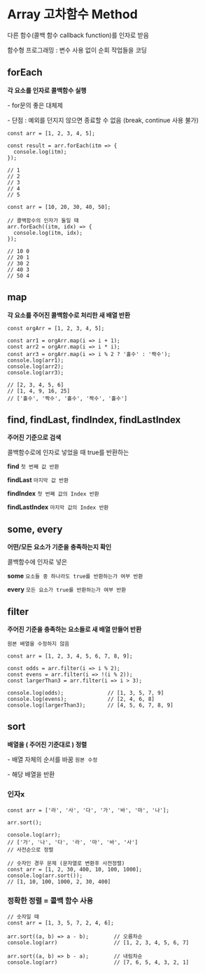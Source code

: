 # Array 고차함수 Method

다른 함수(콜백 함수 callback function)를 인자로 받음

함수형 프로그래밍 : 변수 사용 없이 순회 작업들을 코딩

## forEach

**각 요소를 인자로 콜백함수 실행**

\- for문의 좋은 대체제

\- 단점 : 예외를 던지지 않으면 종료할 수 없음 (break, continue 사용 불가)

```
const arr = [1, 2, 3, 4, 5];

const result = arr.forEach(itm => {
  console.log(itm);
});

// 1
// 2
// 3
// 4
// 5
```

```
const arr = [10, 20, 30, 40, 50];

// 콜백함수의 인자가 둘일 때
arr.forEach((itm, idx) => {
  console.log(itm, idx);
});

// 10 0
// 20 1
// 30 2
// 40 3
// 50 4
```

## map

**각 요소를 주어진 콜백함수로 처리한 새 배열 반환**

```
const orgArr = [1, 2, 3, 4, 5];

const arr1 = orgArr.map(i => i + 1);
const arr2 = orgArr.map(i => i * i);
const arr3 = orgArr.map(i => i % 2 ? '홀수' : '짝수');
console.log(arr1);
console.log(arr2);
console.log(arr3);

// [2, 3, 4, 5, 6]
// [1, 4, 9, 16, 25]
// ['홀수', '짝수', '홀수', '짝수', '홀수']
```

## find, findLast, findIndex, findLastIndex

**주어진 기준으로 검색**

콜백함수로에 인자로 넣었을 때 true를 반환하는

**find** `첫 번째 값 반환`

**findLast** `마지막 값 반환`

**findIndex** `첫 번째 값의 Index 반환`

**findLastIndex** `마지막 값의 Index 반환`

## some, every

**어떤/모든 요소가 기준을 충족하는지 확인**

콜백함수에 인자로 넣은

**some** `요소들 중 하나라도 true를 반환하는가 여부 반환`

**every** `모든 요소가 true를 반환하는가 여부 반환`

## filter

**주어진 기준을 충족하는 요소들로 새 배열 만들어 반환**

`원본 배열을 수정하지 않음`

```
const arr = [1, 2, 3, 4, 5, 6, 7, 8, 9];

const odds = arr.filter(i => i % 2);
const evens = arr.filter(i => !(i % 2));
const largerThan3 = arr.filter(i => i > 3);

console.log(odds);              // [1, 3, 5, 7, 9]
console.log(evens);             // [2, 4, 6, 8]
console.log(largerThan3);       // [4, 5, 6, 7, 8, 9]
```

<!-- ## reduce, reduceRight

주어진 콜백함수에 따라 값들을 접어 나감 -->

## sort

**배열을 ( 주어진 기준대로 ) 정렬**

\- 배열 자체의 순서를 바꿈 `원본 수정`

\- 해당 배열을 반환

### 인자x

```
const arr = ['라', '사', '다', '가', '바', '마', '나'];

arr.sort();

console.log(arr);
// ['가', '나', '다', '라', '마', '바', '사']
// 사전순으로 정렬
```

```
// 숫자인 경우 문제 (문자열로 변환후 사전정렬)
const arr = [1, 2, 30, 400, 10, 100, 1000];
console.log(arr.sort());
// [1, 10, 100, 1000, 2, 30, 400]
```

### 정확한 정렬 = 콜백 함수 사용

```
// 숫자일 때
const arr = [1, 3, 5, 7, 2, 4, 6];

arr.sort((a, b) => a - b);        // 오름차순
console.log(arr)                  // [1, 2, 3, 4, 5, 6, 7]

arr.sort((a, b) => b - a);        // 내림차순
console.log(arr)                  // [7, 6, 5, 4, 3, 2, 1]
```
